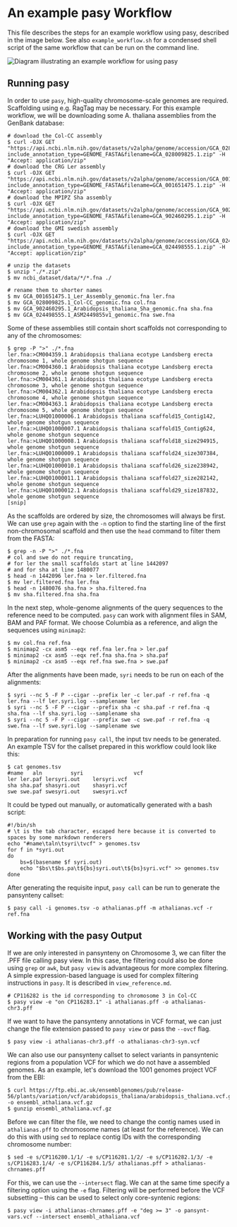 # An example pasy Workflow

This file describes the steps for an example workflow using pasy, described in the image below.
See also `example_workflow.sh` for a condensed shell script of the same workflow that can be run on the command line.


![Diagram illustrating an example workflow for using pasy](https://github.com/schneebergerlab/pasy/blob/leon/workflow.svg)

## Running pasy

In order to use `pasy`, high-quality chromosome-scale genomes are required.
Scaffolding using e.g. RagTag may be necessary.
For this example workflow, we will be downloading some A. thaliana assemblies from the GenBank database:

```
# download the Col-CC assembly
$ curl -OJX GET "https://api.ncbi.nlm.nih.gov/datasets/v2alpha/genome/accession/GCA_028009825.1/download?include_annotation_type=GENOME_FASTA&filename=GCA_028009825.1.zip" -H "Accept: application/zip"
# download the CRG Ler assembly
$ curl -OJX GET "https://api.ncbi.nlm.nih.gov/datasets/v2alpha/genome/accession/GCA_001651475.1/download?include_annotation_type=GENOME_FASTA&filename=GCA_001651475.1.zip" -H "Accept: application/zip"
# download the MPIPZ Sha assembly
$ curl -OJX GET "https://api.ncbi.nlm.nih.gov/datasets/v2alpha/genome/accession/GCA_902460295.1/download?include_annotation_type=GENOME_FASTA&filename=GCA_902460295.1.zip" -H "Accept: application/zip"
# download the GMI swedish assembly
$ curl -OJX GET "https://api.ncbi.nlm.nih.gov/datasets/v2alpha/genome/accession/GCA_024498555.1/download?include_annotation_type=GENOME_FASTA&filename=GCA_024498555.1.zip" -H "Accept: application/zip"

# unzip the datasets
$ unzip "./*.zip"
$ mv ncbi_dataset/data/*/*.fna ./

# rename them to shorter names
$ mv GCA_001651475.1_Ler_Assembly_genomic.fna ler.fna
$ mv GCA_028009825.1_Col-CC_genomic.fna col.fna
$ mv GCA_902460295.1_Arabidopsis_thaliana_Sha_genomic.fna sha.fna
$ mv GCA_024498555.1_ASM2449855v1_genomic.fna swe.fna
```

Some of these assemblies still contain short scaffolds not corresponding to any of the chromosomes:

```
$ grep -P ">" ./*.fna
ler.fna:>CM004359.1 Arabidopsis thaliana ecotype Landsberg erecta chromosome 1, whole genome shotgun sequence
ler.fna:>CM004360.1 Arabidopsis thaliana ecotype Landsberg erecta chromosome 2, whole genome shotgun sequence
ler.fna:>CM004361.1 Arabidopsis thaliana ecotype Landsberg erecta chromosome 3, whole genome shotgun sequence
ler.fna:>CM004362.1 Arabidopsis thaliana ecotype Landsberg erecta chromosome 4, whole genome shotgun sequence
ler.fna:>CM004363.1 Arabidopsis thaliana ecotype Landsberg erecta chromosome 5, whole genome shotgun sequence
ler.fna:>LUHQ01000006.1 Arabidopsis thaliana scaffold15_Contig142, whole genome shotgun sequence
ler.fna:>LUHQ01000007.1 Arabidopsis thaliana scaffold15_Contig624, whole genome shotgun sequence
ler.fna:>LUHQ01000008.1 Arabidopsis thaliana scaffold18_size294915, whole genome shotgun sequence
ler.fna:>LUHQ01000009.1 Arabidopsis thaliana scaffold24_size307384, whole genome shotgun sequence
ler.fna:>LUHQ01000010.1 Arabidopsis thaliana scaffold26_size238942, whole genome shotgun sequence
ler.fna:>LUHQ01000011.1 Arabidopsis thaliana scaffold27_size282142, whole genome shotgun sequence
ler.fna:>LUHQ01000012.1 Arabidopsis thaliana scaffold29_size187832, whole genome shotgun sequence
[snip]
```

As the scaffolds are ordered by size, the chromosomes will always be first.
We can use `grep` again with the `-n` option to find the starting line of the first non-chromosomal scaffold and then use the `head` command to filter them from the FASTA:

```
$ grep -n -P ">" ./*.fna
# col and swe do not require truncating,
# for ler the small scaffolds start at line 1442097
# and for sha at line 1480077
$ head -n 1442096 ler.fna > ler.filtered.fna
$ mv ler.filtered.fna ler.fna
$ head -n 1480076 sha.fna > sha.filtered.fna
$ mv sha.filtered.fna sha.fna
```


In the next step, whole-genome alignments of the query sequences to the reference need to be computed.
`pasy` can work with alignment files in SAM, BAM and PAF format.
We choose Columbia as a reference, and align the sequences using `minimap2`:

```
$ mv col.fna ref.fna
$ minimap2 -cx asm5 --eqx ref.fna ler.fna > ler.paf
$ minimap2 -cx asm5 --eqx ref.fna sha.fna > sha.paf
$ minimap2 -cx asm5 --eqx ref.fna swe.fna > swe.paf
```

After the alignments have been made, `syri` needs to be run on each of the alignments:

```
$ syri --nc 5 -F P --cigar --prefix ler -c ler.paf -r ref.fna -q ler.fna --lf ler.syri.log --samplename ler
$ syri --nc 5 -F P --cigar --prefix sha -c sha.paf -r ref.fna -q sha.fna --lf sha.syri.log --samplename sha
$ syri --nc 5 -F P --cigar --prefix swe -c swe.paf -r ref.fna -q swe.fna --lf swe.syri.log --samplename swe
```

In preparation for running `pasy call`, the input tsv needs to be generated.
An example TSV for the callset prepared in this workflow could look like this:

```
$ cat genomes.tsv
#name	aln	        syri                vcf
ler	ler.paf	lersyri.out    lersyri.vcf
sha	sha.paf	shasyri.out    shasyri.vcf
swe	swe.paf	swesyri.out    swesyri.vcf
``` 

It could be typed out manually, or automatically generated with a bash script:

```
#!/bin/sh
# \t is the tab character, escaped here because it is converted to spaces by some markdown renderers
echo "#name\taln\tsyri\tvcf" > genomes.tsv
for f in *syri.out
do
	bs=$(basename $f syri.out)
	echo "$bs\t$bs.pa\t${bs}syri.out\t${bs}syri.vcf" >> genomes.tsv
done
```

After generating the requisite input, `pasy call` can be run to generate the pansynteny callset:

```
$ pasy call -i genomes.tsv -o athalianas.pff -m athalianas.vcf -r ref.fna
```

## Working with the pasy Output

If we are only interested in pansynteny on Chromosome 3, we can filter the .PFF file calling pasy view.
In this case, the filtering could also be done using `grep` or `awk`, but `pasy view` is advantageous for more complex filtering.
A simple expression-based language is used for complex filtering instructions in `pasy`.
It is described in `view_reference.md`.

```
# CP116282 is the id corresponding to chromosome 3 in Col-CC
$ pasy view -e "on CP116283.1" -i athalianas.pff -o athalianas-chr3.pff
```

If we want to have the pansynteny annotations in VCF format, we can just change the file extension passed to `pasy view` or pass the `--ovcf` flag.

```
$ pasy view -i athalianas-chr3.pff -o athalianas-chr3-syn.vcf
```

We can also use our pansynteny callset to select variants in pansyntenic regions from a population VCF for which we do not have a assembled genomes.
As an example, let's download the 1001 genomes project VCF from the EBI:

```
$ curl https://ftp.ebi.ac.uk/ensemblgenomes/pub/release-56/plants/variation/vcf/arabidopsis_thaliana/arabidopsis_thaliana.vcf.gz -o ensembl_athaliana.vcf.gz
$ gunzip ensembl_athaliana.vcf.gz
```

Before we can filter the file, we need to change the contig names used in `athalianas.pff` to chromosome names (at least for the reference).
We can do this with using `sed` to replace contig IDs with the corresponding chromosome number:

```
$ sed -e s/CP116280.1/1/ -e s/CP116281.1/2/ -e s/CP116282.1/3/ -e s/CP116283.1/4/ -e s/CP116284.1/5/ athalianas.pff > athalianas-chrnames.pff
```


For this, we can use the `--intersect` flag.
We can at the same time specify a filtering option using the `-e` flag.
Filtering will be performed before the VCF subsetting – this can be used to select only core-syntenic regions:

```
$ pasy view -i athalianas-chrnames.pff -e "deg >= 3" -o pansynt-vars.vcf --intersect ensembl_athaliana.vcf
```
